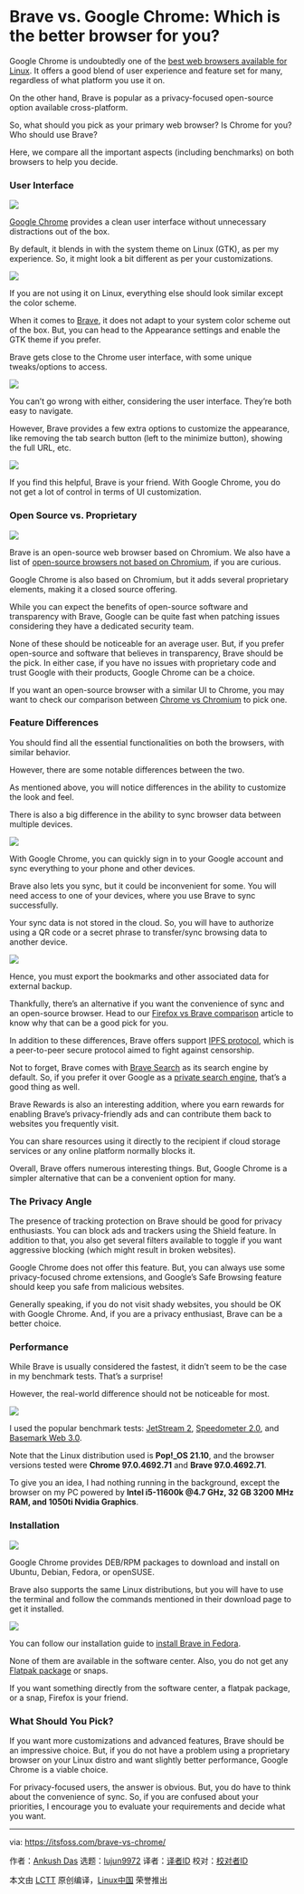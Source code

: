 [#]: subject: "Brave vs. Google Chrome: Which is the better browser for you?"
[#]: via: "https://itsfoss.com/brave-vs-chrome/"
[#]: author: "Ankush Das https://itsfoss.com/author/ankush/"
[#]: collector: "lujun9972"
[#]: translator: "wxy"
[#]: reviewer: " "
[#]: publisher: " "
[#]: url: " "

Brave vs. Google Chrome: Which is the better browser for you?
======

Google Chrome is undoubtedly one of the [best web browsers available for Linux][1]. It offers a good blend of user experience and feature set for many, regardless of what platform you use it on.

On the other hand, Brave is popular as a privacy-focused open-source option available cross-platform.

So, what should you pick as your primary web browser? Is Chrome for you? Who should use Brave?

Here, we compare all the important aspects (including benchmarks) on both browsers to help you decide.

### User Interface

![][2]

[Google Chrome][3] provides a clean user interface without unnecessary distractions out of the box.

By default, it blends in with the system theme on Linux (GTK), as per my experience. So, it might look a bit different as per your customizations.

![][4]

If you are not using it on Linux, everything else should look similar except the color scheme.

When it comes to [Brave][5], it does not adapt to your system color scheme out of the box. But, you can head to the Appearance settings and enable the GTK theme if you prefer.

Brave gets close to the Chrome user interface, with some unique tweaks/options to access.

![][6]

You can’t go wrong with either, considering the user interface. They’re both easy to navigate.

However, Brave provides a few extra options to customize the appearance, like removing the tab search button (left to the minimize button), showing the full URL, etc.

![][7]

If you find this helpful, Brave is your friend. With Google Chrome, you do not get a lot of control in terms of UI customization.

### Open Source vs. Proprietary

![][8]

Brave is an open-source web browser based on Chromium. We also have a list of [open-source browsers not based on Chromium][9], if you are curious.

Google Chrome is also based on Chromium, but it adds several proprietary elements, making it a closed source offering.

While you can expect the benefits of open-source software and transparency with Brave, Google can be quite fast when patching issues considering they have a dedicated security team.

None of these should be noticeable for an average user. But, if you prefer open-source and software that believes in transparency, Brave should be the pick. In either case, if you have no issues with proprietary code and trust Google with their products, Google Chrome can be a choice.

If you want an open-source browser with a similar UI to Chrome, you may want to check our comparison between [Chrome vs Chromium][10] to pick one.

### Feature Differences

You should find all the essential functionalities on both the browsers, with similar behavior.

However, there are some notable differences between the two.

As mentioned above, you will notice differences in the ability to customize the look and feel.

There is also a big difference in the ability to sync browser data between multiple devices.

![][11]

With Google Chrome, you can quickly sign in to your Google account and sync everything to your phone and other devices.

Brave also lets you sync, but it could be inconvenient for some. You will need access to one of your devices, where you use Brave to sync successfully.

Your sync data is not stored in the cloud. So, you will have to authorize using a QR code or a secret phrase to transfer/sync browsing data to another device.

![][12]

Hence, you must export the bookmarks and other associated data for external backup.

Thankfully, there’s an alternative if you want the convenience of sync and an open-source browser. Head to our [Firefox vs Brave comparison][13] article to know why that can be a good pick for you.

In addition to these differences, Brave offers support [IPFS protocol][14], which is a peer-to-peer secure protocol aimed to fight against censorship.

Not to forget, Brave comes with [Brave Search][15] as its search engine by default. So, if you prefer it over Google as a [private search engine][16], that’s a good thing as well.

Brave Rewards is also an interesting addition, where you earn rewards for enabling Brave’s privacy-friendly ads and can contribute them back to websites you frequently visit.

You can share resources using it directly to the recipient if cloud storage services or any online platform normally blocks it.

Overall, Brave offers numerous interesting things. But, Google Chrome is a simpler alternative that can be a convenient option for many.

### The Privacy Angle

The presence of tracking protection on Brave should be good for privacy enthusiasts. You can block ads and trackers using the Shield feature. In addition to that, you also get several filters available to toggle if you want aggressive blocking (which might result in broken websites).

Google Chrome does not offer this feature. But, you can always use some privacy-focused chrome extensions, and Google’s Safe Browsing feature should keep you safe from malicious websites.

Generally speaking, if you do not visit shady websites, you should be OK with Google Chrome. And, if you are a privacy enthusiast, Brave can be a better choice.

### Performance

While Brave is usually considered the fastest, it didn’t seem to be the case in my benchmark tests. That’s a surprise!

However, the real-world difference should not be noticeable for most.

![][17]

I used the popular benchmark tests: [JetStream 2][18], [Speedometer 2.0][19], and [Basemark Web 3.0][20].

Note that the Linux distribution used is **Pop!_OS 21.10**, and the browser versions tested were **Chrome 97.0.4692.71** and **Brave 97.0.4692.71**.

To give you an idea, I had nothing running in the background, except the browser on my PC powered by **Intel i5-11600k @4.7 GHz, 32 GB 3200 MHz RAM, and 1050ti Nvidia Graphics**.

### Installation

![][21]

Google Chrome provides DEB/RPM packages to download and install on Ubuntu, Debian, Fedora, or openSUSE.

Brave also supports the same Linux distributions, but you will have to use the terminal and follow the commands mentioned in their download page to get it installed.

![][22]

You can follow our installation guide to [install Brave in Fedora][23].

None of them are available in the software center. Also, you do not get any [Flatpak package][24] or snaps.

If you want something directly from the software center, a flatpak package, or a snap, Firefox is your friend.

### What Should You Pick?

If you want more customizations and advanced features, Brave should be an impressive choice. But, if you do not have a problem using a proprietary browser on your Linux distro and want slightly better performance, Google Chrome is a viable choice.

For privacy-focused users, the answer is obvious. But, you do have to think about the convenience of sync. So, if you are confused about your priorities, I encourage you to evaluate your requirements and decide what you want.

--------------------------------------------------------------------------------

via: https://itsfoss.com/brave-vs-chrome/

作者：[Ankush Das][a]
选题：[lujun9972][b]
译者：[译者ID](https://github.com/译者ID)
校对：[校对者ID](https://github.com/校对者ID)

本文由 [LCTT](https://github.com/LCTT/TranslateProject) 原创编译，[Linux中国](https://linux.cn/) 荣誉推出

[a]: https://itsfoss.com/author/ankush/
[b]: https://github.com/lujun9972
[1]: https://itsfoss.com/best-browsers-ubuntu-linux/
[2]: https://i2.wp.com/itsfoss.com/wp-content/uploads/2022/01/chrome-brave-ui.png?resize=800%2C435&ssl=1
[3]: https://www.google.com/chrome/index.html
[4]: https://i2.wp.com/itsfoss.com/wp-content/uploads/2022/01/google-chrome-ui.png?resize=800%2C479&ssl=1
[5]: https://brave.com
[6]: https://i1.wp.com/itsfoss.com/wp-content/uploads/2022/01/brave-browser-ui.png?resize=800%2C479&ssl=1
[7]: https://i0.wp.com/itsfoss.com/wp-content/uploads/2022/01/brave-appearance-options.png?resize=800%2C563&ssl=1
[8]: https://i1.wp.com/itsfoss.com/wp-content/uploads/2021/11/open-source-proprietary.png?resize=800%2C450&ssl=1
[9]: https://itsfoss.com/open-source-browsers-linux/
[10]: https://itsfoss.com/chrome-vs-chromium/
[11]: https://i1.wp.com/itsfoss.com/wp-content/uploads/2022/01/google-chrome-sync.png?resize=800%2C555&ssl=1
[12]: https://i2.wp.com/itsfoss.com/wp-content/uploads/2021/07/brave-sync.png?resize=800%2C383&ssl=1
[13]: https://itsfoss.com/brave-vs-firefox/
[14]: https://ipfs.io
[15]: https://itsfoss.com/brave-search-features/
[16]: https://itsfoss.com/privacy-search-engines/
[17]: https://i1.wp.com/itsfoss.com/wp-content/uploads/2022/01/chrome-brave-benchmarks.png?resize=800%2C450&ssl=1
[18]: https://webkit.org/blog/8685/introducing-the-jetstream-2-benchmark-suite/
[19]: https://webkit.org/blog/8063/speedometer-2-0-a-benchmark-for-modern-web-app-responsiveness/
[20]: https://web.basemark.com
[21]: https://i1.wp.com/itsfoss.com/wp-content/uploads/2022/01/google-chrome-package.png?resize=800%2C561&ssl=1
[22]: https://i2.wp.com/itsfoss.com/wp-content/uploads/2022/01/brave-install-linux.png?resize=800%2C325&ssl=1
[23]: https://itsfoss.com/install-brave-browser-fedora/
[24]: https://itsfoss.com/what-is-flatpak/
